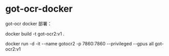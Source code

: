 # got-ocr-docker
got-ocr docker 部署：

docker build -t got-ocr2:v1 .

docker run -d -it  --name gotocr2 -p 7860:7860  --privileged --gpus all got-ocr2:v1
